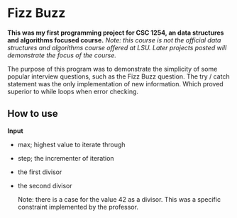 # Fizz Buzz
__This was my first programming project for CSC 1254, an data structures and algorithms focused course.__
_Note: this course is not the official data structures and algorithms course offered at LSU. Later projects posted will demonstrate the focus of the course._

The purpose of this program was to demonstrate the simplicity of some popular interview questions, such as the Fizz Buzz question. The try / catch statement was the only implementation of new information. Which proved superior to while loops when error checking. 

## How to use

__Input__ 
* max; highest value to iterate through
* step; the incrementer of iteration
* the first divisor
* the second divisor 
  
  Note: there is a case for the value 42 as a divisor. This was a specific constraint implemented by the professor. 
